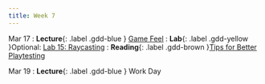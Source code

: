 ```yaml
---
title: Week 7
---
```


Mar 17
: **Lecture**{: .label .gdd-blue } [Game Feel]
: **Lab**{: .label .gdd-yellow }Optional: [Lab 15: Raycasting]
: **Reading**{: .label .gdd-brown }[Tips for Better Playtesting]

Mar 19
: **Lecture**{: .label .gdd-blue } Work Day

[Game Feel]:https://docs.google.com/presentation/d/1m3b50RvOGrwETjx0Kiy_1kIVYGfu2axHTaktSOUv8_4/edit?usp=sharing

[Lab 15: Raycasting]: ./../pages/labs/lab15/lab15

[Tips for Better Playtesting]: https://www.gamedeveloper.com/design/best-practices-five-tips-for-better-playtesting 

[Work Day]: https://docs.google.com/presentation/d/10YDaUEdAo7J9C5cvlaEdOoD8FKNxnbf0T0V6bbSF6ak/edit?usp=sharing